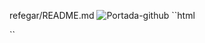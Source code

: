 refegar/README.md
![Portada-github](https://github.com/user-attachments/assets/9f4918f2-a9eb-48ea-bcd0-03d1aca5df67)
``html
</hr>
``

